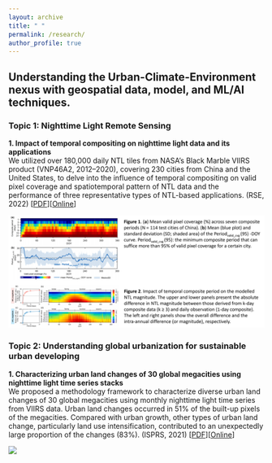 ```yaml
---
layout: archive
title: " "
permalink: /research/
author_profile: true
---
```


## Understanding the Urban-Climate-Environment nexus with geospatial data, model, and ML/AI techniques. 

### Topic 1: Nighttime Light Remote Sensing

**1. Impact of temporal compositing on nighttime light data and its applications**   
  We utilized over 180,000 daily NTL tiles from NASA’s Black Marble VIIRS product (VNP46A2, 2012–2020), covering 230 cities from China and the United States, to delve    into the influence of temporal compositing on valid pixel coverage and spatiotemporal pattern of NTL data and the performance of three representative types of NTL-based applications. (RSE, 2022) [[PDF](https://github.com/qmzheng09work/qmzheng09work.github.io/raw/master/_publications/NTL_composite_Zheng_2023.pdf)][[Online](https://www.sciencedirect.com/science/article/pii/S0034425722001304?via%3Dihub)]

   ![](NTL_composite.png)

### Topic 2: Understanding global urbanization for sustainable urban developing   

**1. Characterizing urban land changes of 30 global megacities using nighttime light time series stacks**    
  We proposed a methodology framework to characterize diverse urban land changes of 30 global megacities using monthly nighttime light time series from VIIRS data. Urban land changes occurred in 51% of the built-up pixels of the megacities. Compared with urban growth, other types of urban land change, particularly land use intensification, contributed to an unexpectedly large proportion of the changes (83%). (ISPRS, 2021) [[PDF](https://github.com/qmzheng09work/qmzheng09work.github.io/raw/master/_publications/Zheng-2021-Characterizing%20urban%20land%20changes.pdf)][[Online](https://www.sciencedirect.com/science/article/pii/S0924271621000022?via%3Dihub)]   
  
   ![](urban_land_change.png)
